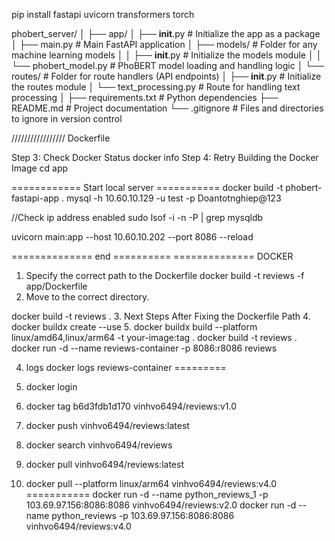pip install fastapi uvicorn transformers torch


phobert_server/
│
├── app/
│   ├── __init__.py           # Initialize the app as a package
│   ├── main.py               # Main FastAPI application
│   ├── models/               # Folder for any machine learning models
│   │   ├── __init__.py       # Initialize the models module
│   │   └── phobert_model.py  # PhoBERT model loading and handling logic
│   └── routes/               # Folder for route handlers (API endpoints)
│       ├── __init__.py       # Initialize the routes module
│       └── text_processing.py # Route for handling text processing
│
├── requirements.txt          # Python dependencies
├── README.md                 # Project documentation
└── .gitignore                # Files and directories to ignore in version control

///////////////// Dockerfile

Step 3: Check Docker Status
docker info
Step 4: Retry Building the Docker Image
cd app



============ Start local server ===========
docker build -t phobert-fastapi-app .
mysql -h 10.60.10.129 -u test -p
Doantotnghiep@123

//Check ip address enabled
sudo lsof -i -n -P | grep mysqldb



 uvicorn main:app --host 10.60.10.202 --port 8086 --reload

============== end ==========
============== DOCKER
1.	Specify the correct path to the Dockerfile
docker build -t reviews -f app/Dockerfile 
2. Move to the correct directory.

docker build -t reviews .
3. Next Steps After Fixing the Dockerfile Path
4. docker buildx create --use
5. docker buildx build --platform linux/amd64,linux/arm64 -t your-image:tag .
docker build -t reviews .
docker run -d --name reviews-container -p 8086:r8086 reviews

4. logs
docker logs reviews-container
=========
5. docker login
6.  docker tag b6d3fdb1d170 vinhvo6494/reviews:v1.0

5. docker push vinhvo6494/reviews:latest
6. docker search vinhvo6494/reviews
7. docker pull vinhvo6494/reviews:latest
8. docker pull --platform linux/arm64 vinhvo6494/reviews:v4.0
===========
docker run -d --name python_reviews_1 -p 103.69.97.156:8086:8086 vinhvo6494/reviews:v2.0
docker run -d --name python_reviews -p 103.69.97.156:8086:8086 vinhvo6494/reviews:v4.0